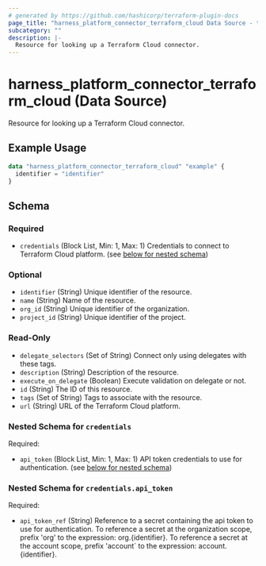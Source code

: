 ```yaml
---
# generated by https://github.com/hashicorp/terraform-plugin-docs
page_title: "harness_platform_connector_terraform_cloud Data Source - terraform-provider-harness"
subcategory: ""
description: |-
  Resource for looking up a Terraform Cloud connector.
---
```


# harness_platform_connector_terraform_cloud (Data Source)

Resource for looking up a Terraform Cloud connector.

## Example Usage

```terraform
data "harness_platform_connector_terraform_cloud" "example" {
  identifier = "identifier"
}
```

<!-- schema generated by tfplugindocs -->
## Schema

### Required

- `credentials` (Block List, Min: 1, Max: 1) Credentials to connect to Terraform Cloud platform. (see [below for nested schema](#nestedblock--credentials))

### Optional

- `identifier` (String) Unique identifier of the resource.
- `name` (String) Name of the resource.
- `org_id` (String) Unique identifier of the organization.
- `project_id` (String) Unique identifier of the project.

### Read-Only

- `delegate_selectors` (Set of String) Connect only using delegates with these tags.
- `description` (String) Description of the resource.
- `execute_on_delegate` (Boolean) Execute validation on delegate or not.
- `id` (String) The ID of this resource.
- `tags` (Set of String) Tags to associate with the resource.
- `url` (String) URL of the Terraform Cloud platform.

<a id="nestedblock--credentials"></a>
### Nested Schema for `credentials`

Required:

- `api_token` (Block List, Min: 1, Max: 1) API token credentials to use for authentication. (see [below for nested schema](#nestedblock--credentials--api_token))

<a id="nestedblock--credentials--api_token"></a>
### Nested Schema for `credentials.api_token`

Required:

- `api_token_ref` (String) Reference to a secret containing the api token to use for authentication. To reference a secret at the organization scope, prefix 'org' to the expression: org.{identifier}. To reference a secret at the account scope, prefix 'account` to the expression: account.{identifier}.


